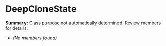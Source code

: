 # DeepCloneState

**Summary:** Class purpose not automatically determined. Review members for details.
- *(No members found)*
